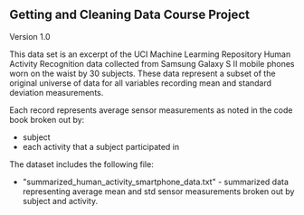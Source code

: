 ## Getting and Cleaning Data Course Project

Version 1.0

This data set is an excerpt of the UCI Machine Learming Repository Human Activity Recognition data collected from Samsung Galaxy S II mobile phones worn on the waist by 30 subjects. These data represent a subset of the original universe of data for all variables recording mean and standard deviation measurements.

Each record represents average sensor measurements as noted in the code book broken out by:  
* subject  
* each activity that a subject participated in  

The dataset includes the following file:  
* "summarized_human_activity_smartphone_data.txt" - summarized data representing average mean and std sensor measurements broken out by subject and activity.  